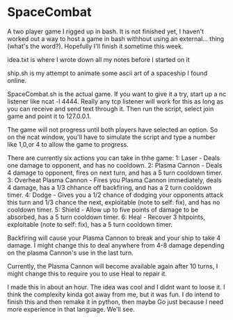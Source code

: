 # SpaceCombat
A two player game I rigged up in bash. It is not finished yet, I haven't worked out a way to host a game in bash withhout using an external... thing (what's the word?).
Hopefully I'll finish it sometime this week.

idea.txt is where I wrote down all my notes before I started on it

ship.sh is my attempt to animate some ascii art of a spaceship I found online.

SpaceCombat.sh is the actual game. If you want to give it a try, start up a nc listener like ncat -l 4444. Really any tcp listener will work for this as long as you can receive and send text through it. Then run the script, select join game and point it to 127.0.0.1. 

The game will not progress until both players have selected an option. 
So on the ncat window, you'll have to simulate the script and type a number like 1,0,or 4 to allow the game to progress.


There are currently six actions you can take in thhe game:
  1: Laser - Deals one damage to opponent, and has no cooldown.
  2: Plasma Cannon - Deals 4 damage to opponent, fires on next turn, and has a 5 turn cooldown timer.
  3: Overheat Plasma Cannon - Fires you Plasma Cannon immediately, deals 4 damage, has a 1/3 chhance off backfiring, and has a 2 turn cooldown timer.
  4: Dodge - Gives you a 1/2 chance of dodging your opponents attack this turn and 1/3 chance the next, exploitable (note to self: fix), and has no cooldown timer.
  5: Shield - Allow up to five points of damage to be absorbed, has a 5 turn cooldown timer. 
  6: Heal - Recover 3 hitpoints, exploitable (note to self: fix), has a 5 turn cooldown timer.

Backfiring will cause your Plasma Cannon to break and your ship to take 4 damage. I might change this to deal anywhere from 4-8 damage depending on the plasma Cannon's use in the last turn.

Currently, the Plasma Cannon will become available again after 10 turns, I might change this to require you to use Heal to repair it.

I made this in about an hour. The idea was cool and I didnt want to loose it. I think the complexity kinda got away from me, but it was fun.
I do intend to finish this and then remake it in python, then maybe Go just because I need more experience in that language. We'll see.
